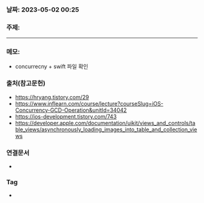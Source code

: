 ### 날짜: 2023-05-02 00:25

### 주제: 
---
### 메모: 
- concurrecny + swift 파일 확인

### 출처(참고문헌) 
- https://hryang.tistory.com/29
- https://www.inflearn.com/course/lecture?courseSlug=iOS-Concurrency-GCD-Operation&unitId=34042
- https://ios-development.tistory.com/743
- https://developer.apple.com/documentation/uikit/views_and_controls/table_views/asynchronously_loading_images_into_table_and_collection_views

### 연결문서 
- 

### Tag
- 
